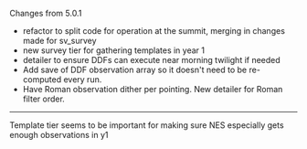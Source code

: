 

Changes from 5.0.1

* refactor to split code for operation at the summit, merging in changes made for sv_survey
* new survey tier for gathering templates in year 1
* detailer to ensure DDFs can execute near morning twilight if needed
* Add save of DDF observation array so it doesn't need to be re-computed every run.
* Have Roman observation dither per pointing. New detailer for Roman filter order.

----
Template tier seems to be important for making sure NES especially gets enough observations in y1

